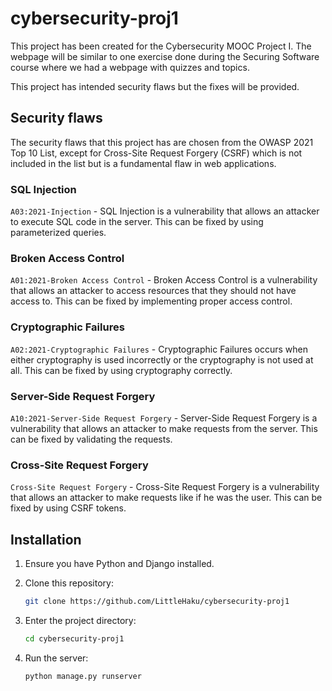 # cybersecurity-proj1

This project has been created for the Cybersecurity MOOC Project I. The webpage will be similar to one exercise done during the Securing Software course where we had a webpage with quizzes and topics.

This project has intended security flaws but the fixes will be provided.

## Security flaws

The security flaws that this project has are chosen from the OWASP 2021 Top 10 List, except for Cross-Site Request Forgery (CSRF) which is not included in the list but is a fundamental flaw in web applications.

### SQL Injection

`A03:2021-Injection` - SQL Injection is a vulnerability that allows an attacker to execute SQL code in the server. This can be fixed by using parameterized queries.

### Broken Access Control

`A01:2021-Broken Access Control` - Broken Access Control is a vulnerability that allows an attacker to access resources that they should not have access to. This can be fixed by implementing proper access control.

### Cryptographic Failures

`A02:2021-Cryptographic Failures` - Cryptographic Failures occurs when either cryptography is used incorrectly or the cryptography is not used at all. This can be fixed by using cryptography correctly.

### Server-Side Request Forgery

`A10:2021-Server-Side Request Forgery` - Server-Side Request Forgery is a vulnerability that allows an attacker to make requests from the server. This can be fixed by validating the requests.

### Cross-Site Request Forgery

`Cross-Site Request Forgery` - Cross-Site Request Forgery is a vulnerability that allows an attacker to make requests like if he was the user. This can be fixed by using CSRF tokens.

## Installation

1. Ensure you have Python and Django installed.

2. Clone this repository:

   ```bash
   git clone https://github.com/LittleHaku/cybersecurity-proj1
    ```

3. Enter the project directory:

   ```bash
   cd cybersecurity-proj1
   ```

4. Run the server:

   ```bash
   python manage.py runserver
   ```
